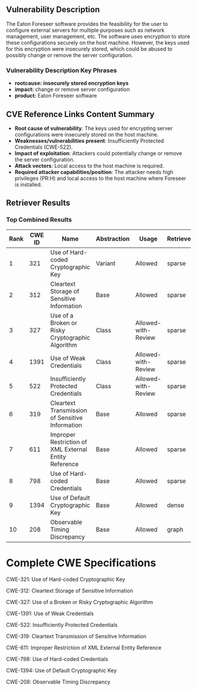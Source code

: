 ## Vulnerability Description
The Eaton Foreseer software provides the feasibility for the user to configure external servers for multiple purposes such as network management, user management, etc. The software uses encryption to store these configurations securely on the host machine. However, the keys used for this encryption were insecurely stored, which could be abused to possibly change or remove the server configuration.

### Vulnerability Description Key Phrases
- **rootcause:** **insecurely stored encryption keys**
- **impact:** change or remove server configuration
- **product:** Eaton Foreseer software

## CVE Reference Links Content Summary
- **Root cause of vulnerability**: The keys used for encrypting server configurations were insecurely stored on the host machine.
- **Weaknesses/vulnerabilities present**: Insufficiently Protected Credentials (CWE-522).
- **Impact of exploitation**: Attackers could potentially change or remove the server configuration.
- **Attack vectors**: Local access to the host machine is required.
- **Required attacker capabilities/position**: The attacker needs high privileges (PR:H) and local access to the host machine where Foreseer is installed.

## Retriever Results

### Top Combined Results

| Rank | CWE ID | Name | Abstraction | Usage  | Retrievers | Individual Scores |
|------|--------|------|-------------|-------|------------|-------------------|
| 1 | 321 | Use of Hard-coded Cryptographic Key | Variant | Allowed | sparse | 0.364 |
| 2 | 312 | Cleartext Storage of Sensitive Information | Base | Allowed | sparse | 0.350 |
| 3 | 327 | Use of a Broken or Risky Cryptographic Algorithm | Class | Allowed-with-Review | sparse | 0.319 |
| 4 | 1391 | Use of Weak Credentials | Class | Allowed-with-Review | sparse | 0.318 |
| 5 | 522 | Insufficiently Protected Credentials | Class | Allowed-with-Review | sparse | 0.316 |
| 6 | 319 | Cleartext Transmission of Sensitive Information | Base | Allowed | sparse | 0.315 |
| 7 | 611 | Improper Restriction of XML External Entity Reference | Base | Allowed | sparse | 0.313 |
| 8 | 798 | Use of Hard-coded Credentials | Base | Allowed | sparse | 0.311 |
| 9 | 1394 | Use of Default Cryptographic Key | Base | Allowed | dense | 0.530 |
| 10 | 208 | Observable Timing Discrepancy | Base | Allowed | graph | 0.002 |



# Complete CWE Specifications

CWE-321: Use of Hard-coded Cryptographic Key

CWE-312: Cleartext Storage of Sensitive Information

CWE-327: Use of a Broken or Risky Cryptographic Algorithm

CWE-1391: Use of Weak Credentials

CWE-522: Insufficiently Protected Credentials

CWE-319: Cleartext Transmission of Sensitive Information

CWE-611: Improper Restriction of XML External Entity Reference

CWE-798: Use of Hard-coded Credentials

CWE-1394: Use of Default Cryptographic Key

CWE-208: Observable Timing Discrepancy